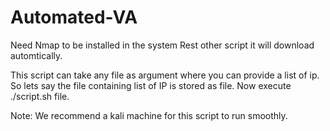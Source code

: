 # Automated-VA
Need Nmap to be installed in the system
Rest other script it will download automtically.

This script can take any file as argument where you can provide a list of ip.
So lets say the file containing list of IP is stored as file.
Now execute ./script.sh file.

Note: We recommend a kali machine for this script to run smoothly.

